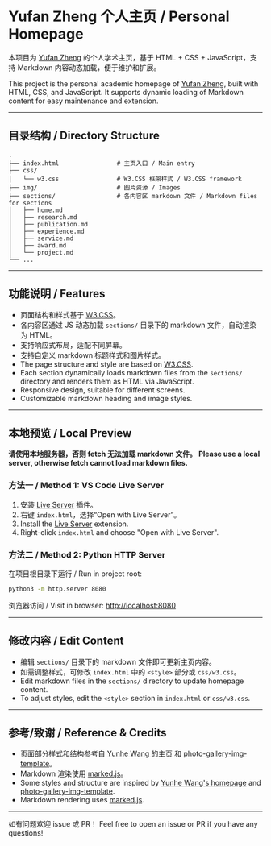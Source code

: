 # Yufan Zheng 个人主页 / Personal Homepage

本项目为 [Yufan Zheng](https://github.com/YufanZheng) 的个人学术主页，基于 HTML + CSS + JavaScript，支持 Markdown 内容动态加载，便于维护和扩展。

This project is the personal academic homepage of [Yufan Zheng](https://github.com/YufanZheng), built with HTML, CSS, and JavaScript. It supports dynamic loading of Markdown content for easy maintenance and extension.

---

## 目录结构 / Directory Structure

```
.
├── index.html                # 主页入口 / Main entry
├── css/
│   └── w3.css                # W3.CSS 框架样式 / W3.CSS framework
├── img/                      # 图片资源 / Images
├── sections/                 # 各内容区 markdown 文件 / Markdown files for sections
│   ├── home.md
│   ├── research.md
│   ├── publication.md
│   ├── experience.md
│   ├── service.md
│   ├── award.md
│   └── project.md
└── ...
```

---

## 功能说明 / Features

- 页面结构和样式基于 [W3.CSS](https://www.w3schools.com/w3css/)。
- 各内容区通过 JS 动态加载 `sections/` 目录下的 markdown 文件，自动渲染为 HTML。
- 支持响应式布局，适配不同屏幕。
- 支持自定义 markdown 标题样式和图片样式。
- The page structure and style are based on [W3.CSS](https://www.w3schools.com/w3css/).
- Each section dynamically loads markdown files from the `sections/` directory and renders them as HTML via JavaScript.
- Responsive design, suitable for different screens.
- Customizable markdown heading and image styles.

---

## 本地预览 / Local Preview

**请使用本地服务器，否则 fetch 无法加载 markdown 文件。**
**Please use a local server, otherwise fetch cannot load markdown files.**

### 方法一 / Method 1: VS Code Live Server

1. 安装 [Live Server](https://marketplace.visualstudio.com/items?itemName=ritwickdey.LiveServer) 插件。
2. 右键 `index.html`，选择“Open with Live Server”。
3. Install the [Live Server](https://marketplace.visualstudio.com/items?itemName=ritwickdey.LiveServer) extension.
4. Right-click `index.html` and choose "Open with Live Server".

### 方法二 / Method 2: Python HTTP Server

在项目根目录下运行 / Run in project root:

```sh
python3 -m http.server 8080
```

浏览器访问 / Visit in browser: [http://localhost:8080](http://localhost:8080)

---

## 修改内容 / Edit Content

- 编辑 `sections/` 目录下的 markdown 文件即可更新主页内容。
- 如需调整样式，可修改 `index.html` 中的 `<style>` 部分或 `css/w3.css`。
- Edit markdown files in the `sections/` directory to update homepage content.
- To adjust styles, edit the `<style>` section in `index.html` or `css/w3.css`.

---

## 参考/致谢 / Reference & Credits

- 页面部分样式和结构参考自 [Yunhe Wang 的主页](https://github.com/YunheWang/HomePage) 和 [photo-gallery-img-template](https://github.com/singhofen/photo-gallery-img-template)。
- Markdown 渲染使用 [marked.js](https://github.com/markedjs/marked)。
- Some styles and structure are inspired by [Yunhe Wang's homepage](https://github.com/YunheWang/HomePage) and [photo-gallery-img-template](https://github.com/singhofen/photo-gallery-img-template).
- Markdown rendering uses [marked.js](https://github.com/markedjs/marked).

---

如有问题欢迎 issue 或 PR！
Feel free to open an issue or PR if you have any questions!
